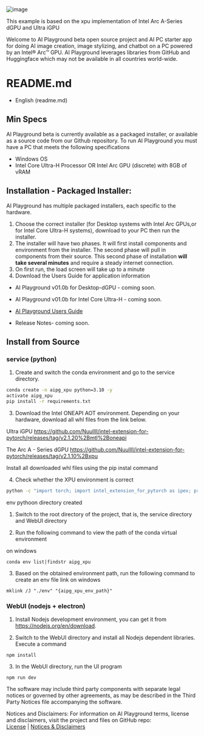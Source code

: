 ![image](https://github.com/user-attachments/assets/66086f2c-216e-4a79-8ff9-01e04db7e71d)



This example is based on the xpu implementation of Intel Arc A-Series dGPU and Ultra iGPU

Welcome to AI Playground beta open source project and AI PC starter app for doing AI image creation, image stylizing, and chatbot on a PC powered by an Intel® Arc™ GPU.  AI Playground leverages libraries from GitHub and Huggingface which may not be available in all countries world-wide.

# README.md
- English (readme.md)

## Min Specs
AI Playground beta is currently available as a packaged installer, or available as a source code from our Github repository.  To run AI Playground you must have a PC that meets the following specifications

*	Windows OS
*	Intel Core Ultra-H Processor OR Intel Arc GPU (discrete) with 8GB of vRAM

## Installation - Packaged Installer: 
AI Playground has multiple packaged installers, each specific to the hardware. 
1. Choose the correct installer (for Desktop systems with Intel Arc GPUs,or for Intel Core Ultra-H systems), download to your PC then run the installer.
2. The installer will have two phases.  It will first install components and environment from the installer. The second phase will pull in components from their source. </b >
This second phase of installation **will take several minutes** and require a steady internet connection.
3. On first run, the load screen will take up to a minute
4. Download the Users Guide for application information

*	AI Playground v01.0b for Desktop-dGPU - coming soon.

*	AI Playground v01.0b for Intel Core Ultra-H  - coming soon.

*	[AI Playground Users Guide](https://github.com/intel/ai-playground/blob/main/AI%20Playground%20Users%20Guide.pdf)
  
*	Release Notes- coming soon.


## Install from Source
### service (python)

1. Create and switch the conda environment and go to the service directory.
```cmd
conda create -n aipg_xpu python=3.10 -y
activate aipg_xpu
pip install -r requirements.txt
```

3. Download the Intel ONEAPI AOT environment. Depending on your hardware, download all whl files from the link below.

Ultra iGPU https://github.com/Nuullll/intel-extension-for-pytorch/releases/tag/v2.1.20%2Bmtl%2Boneapi

The Arc A - Series dGPU https://github.com/Nuullll/intel-extension-for-pytorch/releases/tag/v2.1.10%2Bxpu

Install all downloaded whl files using the pip instal command

4. Check whether the XPU environment is correct
```cmd
python -c "import torch; import intel_extension_for_pytorch as ipex; print(torch.version); print(ipex.version); [print(f'[{i}]: {torch.xpu.get_device_properties(i)}') for i in range(torch.xpu.device_count())];"
```

env pythoon directory created

1. Switch to the root directory of the project, that is, the service directory and WebUI directory

2. Run the following command to view the path of the conda virtual environment

on windows
```
conda env list|findstr aipg_xpu
```

3. Based on the obtained environment path, run the following command to create an env file link
on windows
```
mklink /J "./env" "{aipg_xpu_env_path}"
```

### WebUI (nodejs + electron)

1. Install Nodejs development environment, you can get it from https://nodejs.org/en/download.

2. Switch to the WebUI directory and install all Nodejs dependent libraries. Execute a command
```
npm install
```

3. In the WebUI directory, run the UI program
```
npm run dev
```

The software may include third party components with separate legal notices or governed by other agreements, as may be described in the Third Party Notices file accompanying the software.

Notices and Disclaimers: For information on AI Playground terms, license and disclaimers, visit the project and files on GitHub repo:</br >
[License](https://github.com/intel/ai-playground/blob/main/LICENSE) | [Notices & Disclaimers](https://github.com/intel/ai-playground/blob/main/notices-disclaimers.md)
